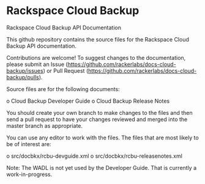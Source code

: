 Rackspace Cloud Backup
====
Rackspace Cloud Backup API Documentation

This github repository contains the source files for the Rackspace Cloud Backup API documentation.

Contributions are welcome! To suggest changes to the documentation, please submit an Issue (https://github.com/rackerlabs/docs-cloud-backup/issues) or Pull Request (https://github.com/rackerlabs/docs-cloud-backup/pulls).

Source files are for the following documents:

o Cloud Backup Developer Guide
o Cloud Backup Release Notes 

You should create your own branch to make changes to the files and then send a pull request to have your changes reviewed and merged into the master branch as appropriate.

You can use any editor to work with the files. The files that are most likely to be of interest are:

o src/docbkx/rcbu-devguide.xml
o src/docbkx/rcbu-releasenotes.xml

Note: The WADL is not yet used by the Developer Guide. That is currently a work-in-progress.
